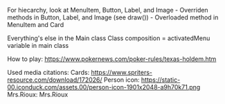 For hiecarchy, look at MenuItem, Button, Label, and Image -
Overriden methods in Button, Label, and Image (see draw()) -
Overloaded method in MenuItem and Card

Everything's else in the Main class
Class composition = activatedMenu variable in main class

How to play: https://www.pokernews.com/poker-rules/texas-holdem.htm 

Used media citations:
Cards: https://www.spriters-resource.com/download/172026/
Person icon: https://static-00.iconduck.com/assets.00/person-icon-1901x2048-a9h70k71.png
Mrs.Rioux: Mrs.Rioux
